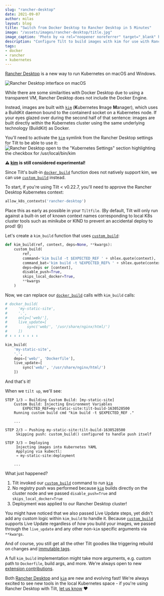 ```yaml
---
slug: "rancher-desktop"
date: 2021-09-07
author: milas
layout: blog
title: "Switch from Docker Desktop to Rancher Desktop in 5 Minutes"
image: "/assets/images/rancher-desktop/title.jpg"
image_caption: 'Photo by <a rel="noopener noreferrer" target="_blank" href="https://unsplash.com/@timwilson7">Tim Wilson</a>'
description: "Configure Tilt to build images with kim for use with Rancher Desktop"
tags:
- docker
- rancher
- kubernetes
---
```

[Rancher Desktop][rancher-desktop] is a new way to run Kubernetes on macOS and Windows.

![Rancher Desktop interface on macOS](/assets/images/rancher-desktop/rancher-desktop.png)

While there are some similarities with Docker Desktop due to using a transparent VM, Rancher Desktop does not include the Docker Engine.

Instead, images are built with [`kim`][kim] (**K**ubernetes **I**mage **M**anager), which uses a BuildKit daemon bound to the containerd socket on a Kubernetes node.
If your eyes glazed over during the second half of that sentence: images are built directly _within_ the Kubernetes cluster using the same underlying technology (BuildKit) as Docker.

You'll need to activate the [`kim`][kim] symlink from the Rancher Desktop settings for Tilt to be able to use it:
![Rancher Desktop open to the "Kubernetes Settings" section highlighting the checkbox for /usr/local/bin/kim](/assets/images/rancher-desktop/rancher-desktop-kim.png)

**⚠️ [kim][] is still considered experimental!**

Since Tilt's built-in [`docker_build`][tiltfile-docker-build] function does not natively support kim, we can use [`custom_build`][tiltfile-custom-build] instead.

To start, if you're using Tilt < v0.22.7, you'll need to approve the Rancher Desktop Kubernetes context:
```python
allow_k8s_contexts('rancher-desktop')
```
Place this as early as possible in your `Tiltfile`.
(By default, Tilt will only run against a built-in set of known context names corresponding to local K8s cluster tools such as minikube or KIND to prevent an accidental deploy to prod! 😰)

Let's create a `kim_build` function that uses [`custom_build`][tiltfile-custom-build]:
```python
def kim_build(ref, context, deps=None, **kwargs):
    custom_build(
        ref,
        command='kim build -t $EXPECTED_REF ' + shlex.quote(context),
        command_bat='kim build -t %EXPECTED_REF% ' + shlex.quote(context),
        deps=deps or [context],
        disable_push=True,
        skips_local_docker=True,
        **kwargs
    )
```

Now, we can replace our [`docker_build`][tiltfile-docker-build] calls with `kim_build` calls:
```python
# docker_build(
#     'my-static-site',
#     '.',
#     only=['web/'],
#     live_update=[
#         sync('web/', '/usr/share/nginx/html/')
#     ])
# ⬇️ ⬇️ ⬇️ ⬇️ ⬇️ ⬇️ ⬇️

kim_build(
    'my-static-site',
    '.',
    deps=['web/', 'Dockerfile'],
    live_update=[
        sync('web/', '/usr/share/nginx/html/')
    ])
```

And that's it!

When we `tilt up`, we'll see:
```
STEP 1/3 — Building Custom Build: [my-static-site]
    Custom Build: Injecting Environment Variables
        EXPECTED_REF=my-static-site:tilt-build-1630528500
    Running custom build cmd "kim build -t $EXPECTED_REF ."

    ...
 
STEP 2/3 — Pushing my-static-site:tilt-build-1630528500
     Skipping push: custom_build() configured to handle push itself

STEP 3/3 — Deploying
     Injecting images into Kubernetes YAML
     Applying via kubectl:
     → my-static-site:deployment

    ...
```

What just happened?
1. Tilt invoked our [`custom_build`][tiltfile-custom-build] command to run [`kim`][kim]
2. No registry push was performed because [`kim`][kim] builds directly on the cluster node and we passed `disable_push=True` and `skips_local_docker=True`
3. Deployment was applied to our Rancher Desktop cluster!

You might have noticed that we also passed Live Update steps, yet didn't add any custom logic within `kim_build` to handle it.
Because [`custom_build`][tiltfile-custom-build] supports Live Update regardless of _how_ you build your images, we passed through the `live_update` and any other non-`kim` specific arguments via `**kwargs`.

And of course, you still get all the other Tilt goodies like triggering rebuild on changes and [immutable tags][immutable-tags].

A full `kim_build` implementation might take more arguments, e.g. custom path to `Dockerfile`, build args, and more.
We're always open to new [extension contributions][tilt-extensions].

Both [Rancher Desktop][rancher-desktop] and [`kim`][kim] are new and evolving fast!
We're always excited to see new tools in the local Kubernetes space - if you're using Rancher Desktop with Tilt, [let us know][tilt-contact] ❤️

[immutable-tags]: https://docs.tilt.dev/custom_build.html#why-tilt-uses-immutable-tags
[kim]: https://github.com/rancher/kim
[rancher-desktop]: https://rancherdesktop.io/
[tilt-contact]: https://tilt.dev/contact
[tilt-extensions]: https://docs.tilt.dev/contribute_extension.html
[tiltfile-custom-build]: https://docs.tilt.dev/api.html#api.custom_build
[tiltfile-docker-build]: https://docs.tilt.dev/api.html#api.docker_build
